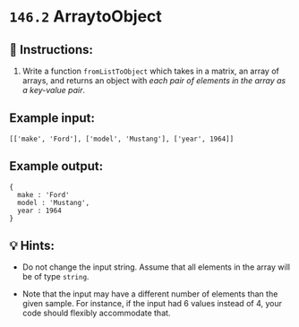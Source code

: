 # `146.2` ArraytoObject

## 📝 Instructions:

1. Write a function `fromListToObject` which takes in a matrix, an array of arrays, and returns an object with *each pair of elements in the array as a key-value pair*.

## Example input:

```Js
[['make', 'Ford'], ['model', 'Mustang'], ['year', 1964]]
```

## Example output:

```Js
{
  make : 'Ford'
  model : 'Mustang',
  year : 1964
}
```

## 💡 Hints:

+ Do not change the input string. Assume that all elements in the array will be of type `string`.

+ Note that the input may have a different number of elements than the given sample.  For instance, if the input had 6 values instead of 4, your code should flexibly accommodate that.
